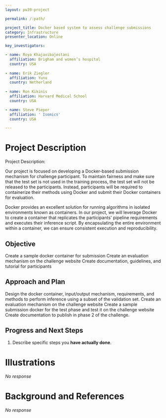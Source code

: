 ```yaml
---
layout: pw39-project

permalink: /:path/

project_title: Docker based system to assess challenge submissions
category: Infrastructure
presenter_location: Online

key_investigators:

- name: Roya Khajavibajestani
  affiliation: Brigham and women’s hospital
  country: USA
  
- name: Erik Ziegler
  affiliation: Yunu
  country: Netherland
  
- name: Ron Kikinis
  affiliation: Harvard Medical School
  country: USA

- name: Steve Pieper
  affiliation: ' Isomics'
  country: USA

---
```


# Project Description

<!-- Add a short paragraph describing the project. -->

Project Description:

Our project is focused on developing a Docker-based submission mechanism for challenge participant. To maintain fairness and make sure that the test set is not used in the training process, the test set will not be released to the participants. Instead, participants will be required to containerize their methods using Docker and submit their Docker containers for evaluation.

Docker provides an excellent solution for running algorithms in isolated environments known as containers. In our project, we will leverage Docker to create a container that replicates the participants' pipeline requirements and executes their inference script. By encapsulating the entire environment within a container, we can ensure consistent execution and reproducibility.

## Objective

<!-- Describe here WHAT you would like to achieve (what you will have as end result). -->

Create a sample docker container for submission
Create an evaluation mechanism on the challenge website
Create documentation, guidelines, and tutorial for participants

## Approach and Plan

<!-- Describe here HOW you would like to achieve the objectives stated above. -->

Design the docker container, input/output mechanism, requirements, and methods to perform inference using a subset of the validation set.
Create an evaluation mechanism on the challenge website
Create a sample submission docker for the test phase and test it on the challenge website
Create documentation to publish in phase 2 of the challenge.

## Progress and Next Steps

<!-- Update this section as you make progress, describing of what you have ACTUALLY DONE.
     If there are specific steps that you could not complete then you can describe them here, too. -->

1.  Describe specific steps you **have actually done**.

# Illustrations

<!-- Add pictures and links to videos that demonstrate what has been accomplished. -->

*No response*

# Background and References

<!-- If you developed any software, include link to the source code repository.
     If possible, also add links to sample data, and to any relevant publications. -->

*No response*
